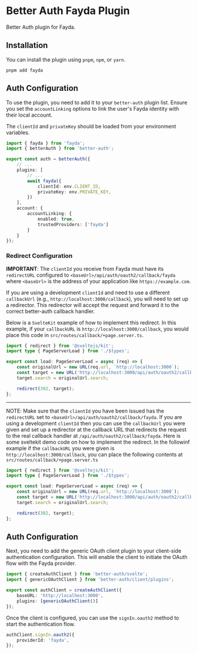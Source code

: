# Better Auth Fayda Plugin

Better Auth plugin for Fayda.

## Installation

You can install the plugin using `pnpm`, `npm`, or `yarn`.

```
pnpm add fayda
```

## Auth Configuration

To use the plugin, you need to add it to your `better-auth` plugin list. Ensure you set the `accountLinking` options to link the user's Fayda identity with their local account.

The `clientId` and `privateKey` should be loaded from your environment variables.

```ts
import { fayda } from 'fayda';
import { betterAuth } from 'better-auth';

export const auth = betterAuth({
	// ...
	plugins: [
		// ...
		await fayda({
			clientId: env.CLIENT_ID,
			privateKey: env.PRIVATE_KEY,
		})
	],
	account: {
		accountLinking: {
			enabled: true,
			trustedProviders: ['fayda']
		}
	}
});
```

### Redirect Configuration

**IMPORTANT**: The `clientId` you receive from Fayda must have its `redirectURL` configured to `<baseUrl>/api/auth/oauth2/callback/fayda` where `<baseUrl>` is the address of your application like `https://example.com`.

If you are using a development `clientId` and need to use a different `callbackUrl` (e.g., `http://localhost:3000/callback`), you will need to set up a redirector. This redirector will accept the request and forward it to the correct better-auth callback handler.

Below is a `SvelteKit` example of how to implement this redirect. In this example, if your `callbackURL` is `http://localhost:3000/callback`, you would place this code in `src/routes/callback/+page.server.ts`.

```ts
import { redirect } from '@sveltejs/kit';
import type { PageServerLoad } from './$types';

export const load: PageServerLoad = async (req) => {
	const originalUrl = new URL(req.url, `http://localhost:3000`);
	const target = new URL('http://localhost:3000/api/auth/oauth2/callback/fayda');
	target.search = originalUrl.search;

	redirect(302, target);
};
```

---
NOTE: Make sure that the `clientId` you have been issued has the `redirectURL` set to `<baseUrl>/api/auth/oauth2/callback/fayda`. If you are using a development `clientId` then you can use the `callbackUrl` you were given and set up a redirector at the callback URL that redirects the request to the real callback handler at `/api/auth/oauth2/callback/fayda`.
Here is some sveltekit demo code on how to implement the redirect. In the followinf example if the `callbackURL` you were given is `http://localhost:3000/callback`, you can place the following contents at `src/routes/callback/+page.server.ts`

```ts
import { redirect } from '@sveltejs/kit';
import type { PageServerLoad } from './$types';

export const load: PageServerLoad = async (req) => {
	const originalUrl = new URL(req.url, `http://localhost:3000`);
	const target = new URL('http://localhost:3000/api/auth/oauth2/callback/fayda');
	target.search = originalUrl.search;

	redirect(302, target);
};

```

## Auth Configuration

Next, you need to add the generic OAuth client plugin to your client-side authentication configuration. This will enable the client to initiate the OAuth flow with the Fayda provider.

```ts
import { createAuthClient } from 'better-auth/svelte';
import { genericOAuthClient } from 'better-auth/client/plugins';

export const authClient = createAuthClient({
	baseURL: 'http://localhost:3000',
	plugins: [genericOAuthClient()]
});
```

Once the client is configured, you can use the `signIn.oauth2` method to start the authentication flow.

```ts
authClient.signIn.oauth2({
	providerId: 'fayda',
});
```
